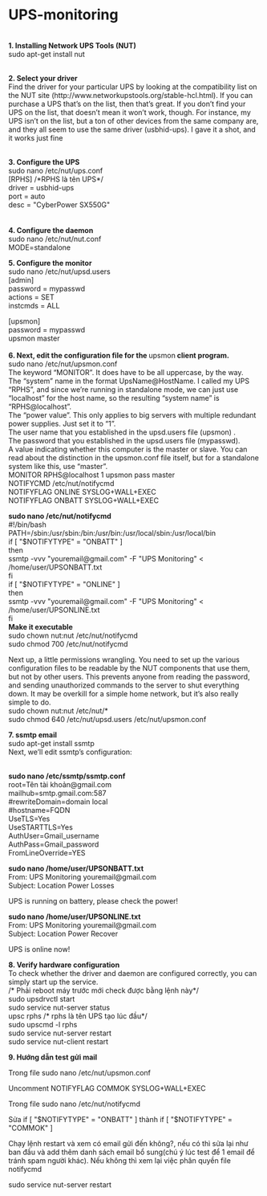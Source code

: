 <h1>UPS-monitoring</h1>
<p><br /><strong>1. Installing Network UPS Tools (NUT)</strong><br />sudo apt-get install nut</p>
<p><br /><strong>2. Select your driver</strong><br />Find the driver for your particular UPS by looking at the compatibility list on the NUT site (http://www.networkupstools.org/stable-hcl.html). If you can purchase a UPS that&rsquo;s on the list, then that&rsquo;s great. If you don&rsquo;t find your UPS on the list, that doesn&rsquo;t mean it won&rsquo;t work, though. For instance, my UPS isn&rsquo;t on the list, but a ton of other devices from the same company are, and they all seem to use the same driver (usbhid-ups). I gave it a shot, and it works just fine</p>
<p><br /><strong>3. Configure the UPS</strong><br />sudo nano /etc/nut/ups.conf<br />[RPHS] /*RPHS l&agrave; t&ecirc;n UPS*/<br />driver = usbhid-ups<br />port = auto<br />desc = "CyberPower SX550G"<br /> <br /> <br /><strong>4. Configure the daemon</strong><br />sudo nano /etc/nut/nut.conf<br />MODE=standalone</p>
<p><strong>5. Configure the monitor</strong><br />sudo nano /etc/nut/upsd.users<br />[admin]<br />password = mypasswd<br />actions = SET<br />instcmds = ALL</p>
<p>[upsmon]<br />password = mypasswd<br />upsmon master<br /> <br /><strong>6. Next, edit the configuration file for the </strong>upsmon<strong> client program.</strong><br />sudo nano /etc/nut/upsmon.conf<br />The keyword &ldquo;MONITOR&rdquo;. It does have to be all uppercase, by the way.<br />The &ldquo;system&rdquo; name in the format UpsName@HostName. I called my UPS &ldquo;RPHS&rdquo;, and since we&rsquo;re running in standalone mode, we can just use &ldquo;localhost&rdquo; for the host name, so the resulting &ldquo;system name&rdquo; is &ldquo;RPHS@localhost&rdquo;.<br />The &ldquo;power value&rdquo;. This only applies to big servers with multiple redundant power supplies. Just set it to &ldquo;1&rdquo;.<br />The user name that you established in the upsd.users file (upsmon) .<br />The password that you established in the upsd.users file (mypasswd).<br />A value indicating whether this computer is the master or slave. You can read about the distinction in the upsmon.conf file itself, but for a standalone system like this, use &ldquo;master&rdquo;.<br />MONITOR RPHS@localhost 1 upsmon pass master<br />NOTIFYCMD /etc/nut/notifycmd<br />NOTIFYFLAG ONLINE SYSLOG+WALL+EXEC<br />NOTIFYFLAG ONBATT SYSLOG+WALL+EXEC</p>
<p><strong>sudo nano /etc/nut/notifycmd</strong><br />#!/bin/bash<br />PATH=/sbin:/usr/sbin:/bin:/usr/bin:/usr/local/sbin:/usr/local/bin<br />if [ "$NOTIFYTYPE" = "ONBATT" ]<br />then<br />ssmtp -vvv "youremail@gmail.com" -F "UPS Monitoring" &lt; /home/user/UPSONBATT.txt<br />fi<br />if [ "$NOTIFYTYPE" = "ONLINE" ]<br />then<br />ssmtp -vvv "youremail@gmail.com" -F "UPS Monitoring" &lt; /home/user/UPSONLINE.txt<br />fi<br /><strong>Make it executable</strong><br />sudo chown nut:nut /etc/nut/notifycmd<br />sudo chmod 700 /etc/nut/notifycmd</p>
<p>Next up, a little permissions wrangling. You need to set up the various configuration files to be readable by the NUT components that use them, but not by other users. This prevents anyone from reading the password, and sending unauthorized commands to the server to shut everything down. It may be overkill for a simple home network, but it&rsquo;s also really simple to do.<br />sudo chown nut:nut /etc/nut/*<br />sudo chmod 640 /etc/nut/upsd.users /etc/nut/upsmon.conf</p>
<p><strong>7. ssmtp email</strong><br />sudo apt-get install ssmtp<br />Next, we&rsquo;ll edit ssmtp&rsquo;s configuration:</p>
<p><br /><strong>sudo nano /etc/ssmtp/ssmtp.conf</strong><br />root=T&ecirc;n t&agrave;i khoản@gmail.com<br />mailhub=smtp.gmail.com:587<br />#rewriteDomain=domain local<br />#hostname=FQDN<br />UseTLS=Yes<br />UseSTARTTLS=Yes<br />AuthUser=Gmail_username<br />AuthPass=Gmail_password<br />FromLineOverride=YES</p>
<p><strong>sudo nano /home/user/UPSONBATT.txt</strong><br />From: UPS Monitoring youremail@gmail.com<br />Subject: Location Power Losses</p>
<p>UPS is running on battery, please check the power!</p>
<p><strong>sudo nano /home/user/UPSONLINE.txt</strong><br />From: UPS Monitoring youremail@gmail.com<br />Subject: Location Power Recover</p>
<p>UPS is online now!</p>
<p><strong>8. Verify hardware configuration</strong><br />To check whether the driver and daemon are configured correctly, you can simply start up the service.<br />/* Phải reboot m&aacute;y trước mới check được bằng lệnh n&agrave;y*/<br />sudo upsdrvctl start<br />sudo service nut-server status<br />upsc rphs&nbsp;/* rphs l&agrave; t&ecirc;n UPS tạo l&uacute;c đầu*/<br />sudo upscmd -l rphs<br />sudo service nut-server restart<br />sudo service nut-client restart</p>
<p><Strong>9. Hướng dẫn test gửi mail</Strong></p>
<p>Trong file&nbsp;sudo nano /etc/nut/upsmon.conf</p>
<p>Uncomment&nbsp;NOTIFYFLAG COMMOK SYSLOG+WALL+EXEC</p>
<p>Trong file&nbsp;sudo nano /etc/nut/notifycmd</p>
<p>Sửa&nbsp;if [ "$NOTIFYTYPE" = "ONBATT" ] th&agrave;nh&nbsp;if [ "$NOTIFYTYPE" = "COMMOK" ]</p>
<p>Chạy lệnh restart v&agrave; xem c&oacute; email gửi đến kh&ocirc;ng?, nếu c&oacute; th&igrave; sửa lại như ban đầu v&agrave; add th&ecirc;m danh s&aacute;ch email bổ sung(ch&uacute; &yacute; l&uacute;c test để 1 email để tr&aacute;nh spam người kh&aacute;c). Nếu kh&ocirc;ng th&igrave; xem lại việc ph&acirc;n quyền file notifycmd</p>
<p>sudo service nut-server restart</p>
